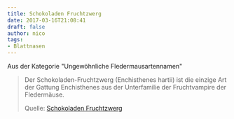```yaml
---
title: Schokoladen Fruchtzwerg
date: 2017-03-16T21:08:41
draft: false
author: nico
tags:
- Blattnasen
---
```


Aus der Kategorie "Ungewöhnliche Fledermausartennamen"

> Der Schokoladen-Fruchtzwerg (Enchisthenes hartii) ist die einzige Art der
> Gattung Enchisthenes aus der Unterfamilie der Fruchtvampire der Fledermäuse.
>
> Quelle: [Schokoladen Fruchtzwerg](https://de.wikipedia.org/wiki/Schokoladen-Fruchtzwerg)
